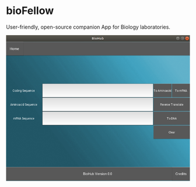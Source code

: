 # bioFellow
User-friendly, open-source companion App for Biology laboratories.

![Screenshot](/img/screencap1.png)
